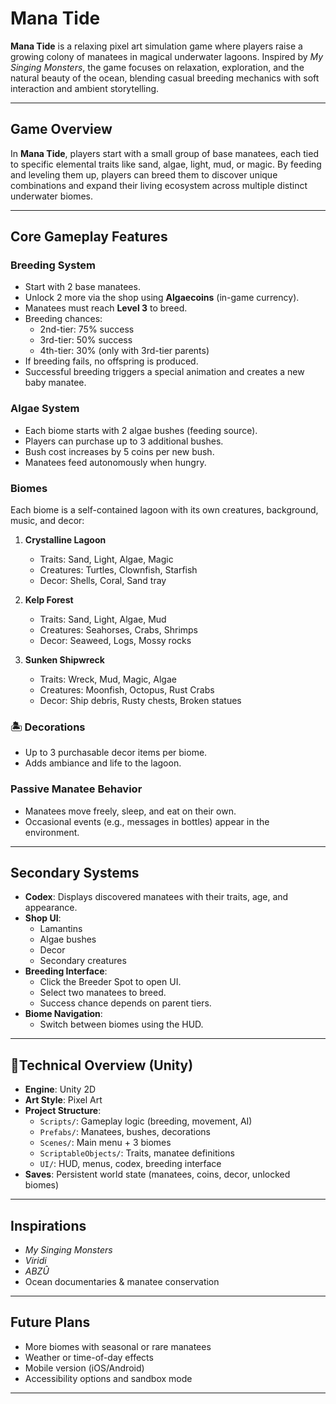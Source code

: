 #  Mana Tide

**Mana Tide** is a relaxing pixel art simulation game where players raise a growing colony of manatees in magical underwater lagoons. Inspired by *My Singing Monsters*, the game focuses on relaxation, exploration, and the natural beauty of the ocean, blending casual breeding mechanics with soft interaction and ambient storytelling.

---

##  Game Overview

In **Mana Tide**, players start with a small group of base manatees, each tied to specific elemental traits like sand, algae, light, mud, or magic. By feeding and leveling them up, players can breed them to discover unique combinations and expand their living ecosystem across multiple distinct underwater biomes.

---

##  Core Gameplay Features

###  Breeding System
- Start with 2 base manatees.
- Unlock 2 more via the shop using **Algaecoins** (in-game currency).
- Manatees must reach **Level 3** to breed.
- Breeding chances:
  - 2nd-tier: 75% success
  - 3rd-tier: 50% success
  - 4th-tier: 30% (only with 3rd-tier parents)
- If breeding fails, no offspring is produced.
- Successful breeding triggers a special animation and creates a new baby manatee.

###  Algae System
- Each biome starts with 2 algae bushes (feeding source).
- Players can purchase up to 3 additional bushes.
- Bush cost increases by 5 coins per new bush.
- Manatees feed autonomously when hungry.

###  Biomes
Each biome is a self-contained lagoon with its own creatures, background, music, and decor:
1. **Crystalline Lagoon**
   - Traits: Sand, Light, Algae, Magic
   - Creatures: Turtles, Clownfish, Starfish
   - Decor: Shells, Coral, Sand tray

2. **Kelp Forest**
   - Traits: Sand, Light, Algae, Mud
   - Creatures: Seahorses, Crabs, Shrimps
   - Decor: Seaweed, Logs, Mossy rocks

3. **Sunken Shipwreck**
   - Traits: Wreck, Mud, Magic, Algae
   - Creatures: Moonfish, Octopus, Rust Crabs
   - Decor: Ship debris, Rusty chests, Broken statues

### 🏝 Decorations
- Up to 3 purchasable decor items per biome.
- Adds ambiance and life to the lagoon.

### Passive Manatee Behavior
- Manatees move freely, sleep, and eat on their own.
- Occasional events (e.g., messages in bottles) appear in the environment.

---

##  Secondary Systems

- **Codex**: Displays discovered manatees with their traits, age, and appearance.
- **Shop UI**:
  - Lamantins
  - Algae bushes
  - Decor
  - Secondary creatures
- **Breeding Interface**:
  - Click the Breeder Spot to open UI.
  - Select two manatees to breed.
  - Success chance depends on parent tiers.
- **Biome Navigation**:
  - Switch between biomes using the HUD.

---

## 🧪Technical Overview (Unity)

- **Engine**: Unity 2D
- **Art Style**: Pixel Art
- **Project Structure**:
  - `Scripts/`: Gameplay logic (breeding, movement, AI)
  - `Prefabs/`: Manatees, bushes, decorations
  - `Scenes/`: Main menu + 3 biomes
  - `ScriptableObjects/`: Traits, manatee definitions
  - `UI/`: HUD, menus, codex, breeding interface
- **Saves**: Persistent world state (manatees, coins, decor, unlocked biomes)

---

##  Inspirations

- *My Singing Monsters*
- *Viridi*
- *ABZÛ*
- Ocean documentaries & manatee conservation

---

##  Future Plans

- More biomes with seasonal or rare manatees
- Weather or time-of-day effects
- Mobile version (iOS/Android)
- Accessibility options and sandbox mode

---


